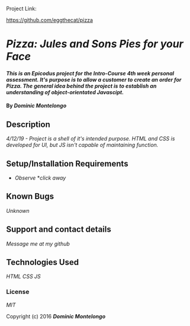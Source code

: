 
Project Link:

https://github.com/eggthecat/pizza

# _Pizza: Jules and Sons Pies for your Face_

#### _This is an Epicodus project for the Intro-Course 4th week personal assessment.  It's purpose is to allow a customer to create an order for Pizza.  The general idea behind the project is to establish an understanding of object-orientated Javascipt._

#### By _Dominic Montelongo_

## Description

_4/12/19 - Project is a shell of it's intended purpose.  HTML and CSS is developed for UI, but JS isn't capable of maintaining function._

## Setup/Installation Requirements

* _Observe_
*_click away_

## Known Bugs

_Unknown_

## Support and contact details

_Message me at my github_

## Technologies Used

_HTML CSS JS_

### License

*MIT*

Copyright (c) 2016 **_Dominic Montelongo_**
